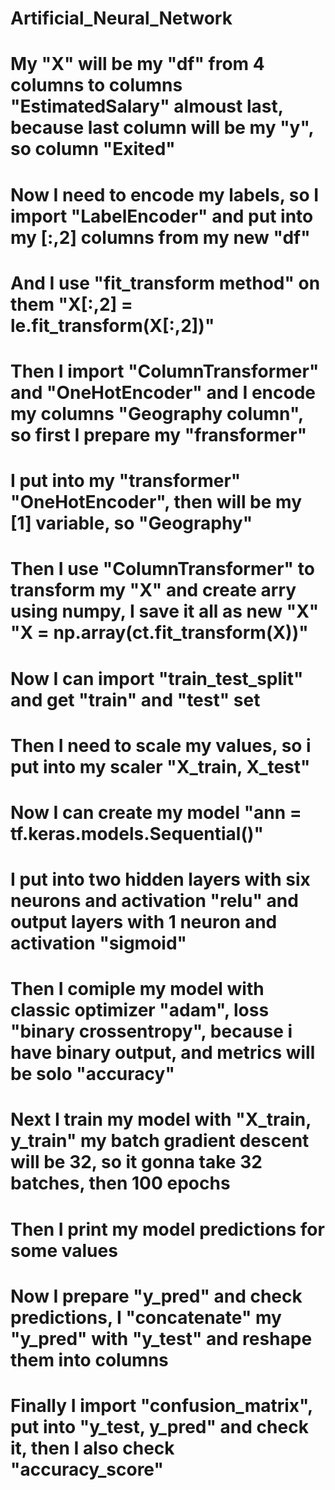 # Artificial_Neural_Network
# My "X" will be my "df" from 4 columns to columns "EstimatedSalary" almoust last, because last column will be my "y", so column "Exited"
# Now I need to encode my labels, so I import "LabelEncoder" and put into my [:,2] columns from my new "df"
# And I use "fit_transform method" on them "X[:,2] = le.fit_transform(X[:,2])"
# Then I import "ColumnTransformer" and "OneHotEncoder" and I encode my columns "Geography column", so first I prepare my "fransformer" 
# I put into my "transformer" "OneHotEncoder", then will be my [1] variable, so "Geography"
# Then I use "ColumnTransformer" to transform my "X" and create arry using numpy, I save it all as new "X" "X = np.array(ct.fit_transform(X))"
# Now I can import "train_test_split" and get "train" and "test" set 
# Then I need to scale my values, so i put into my scaler "X_train, X_test"
# Now I can create my model "ann = tf.keras.models.Sequential()" 
# I put into two hidden layers with six neurons and activation "relu" and output layers with 1 neuron and activation "sigmoid"
# Then I comiple my model with classic optimizer "adam", loss "binary crossentropy", because i have binary output, and metrics will be solo "accuracy"
# Next I train my model with "X_train, y_train" my batch gradient descent will be 32, so it gonna take 32 batches, then 100 epochs 
# Then I print my model predictions for some values 
# Now I prepare "y_pred" and check predictions, I "concatenate" my "y_pred" with "y_test" and reshape them into columns 
# Finally I import "confusion_matrix", put into "y_test, y_pred" and check it, then I also check "accuracy_score"
